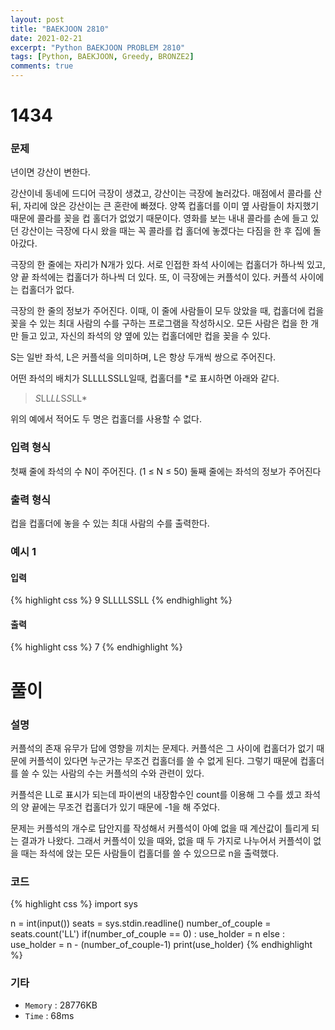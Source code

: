 ```yaml
---
layout: post
title: "BAEKJOON 2810"
date: 2021-02-21
excerpt: "Python BAEKJOON PROBLEM 2810"
tags: [Python, BAEKJOON, Greedy, BRONZE2]
comments: true
---
```


# 1434

### 문제
년이면 강산이 변한다.

강산이네 동네에 드디어 극장이 생겼고, 강산이는 극장에 놀러갔다. 매점에서 콜라를 산 뒤, 자리에 앉은 강산이는 큰 혼란에 빠졌다. 양쪽 컵홀더를 이미 옆 사람들이 차지했기 때문에 콜라를 꽂을 컵 홀더가 없었기 때문이다. 영화를 보는 내내 콜라를 손에 들고 있던 강산이는 극장에 다시 왔을 때는 꼭 콜라를 컵 홀더에 놓겠다는 다짐을 한 후 집에 돌아갔다.

극장의 한 줄에는 자리가 N개가 있다. 서로 인접한 좌석 사이에는 컵홀더가 하나씩 있고, 양 끝 좌석에는 컵홀더가 하나씩 더 있다. 또, 이 극장에는 커플석이 있다. 커플석 사이에는 컵홀더가 없다.

극장의 한 줄의 정보가 주어진다. 이때, 이 줄에 사람들이 모두 앉았을 때, 컵홀더에 컵을 꽂을 수 있는 최대 사람의 수를 구하는 프로그램을 작성하시오. 모든 사람은 컵을 한 개만 들고 있고, 자신의 좌석의 양 옆에 있는 컵홀더에만 컵을 꽂을 수 있다.

S는 일반 좌석, L은 커플석을 의미하며, L은 항상 두개씩 쌍으로 주어진다.

어떤 좌석의 배치가 SLLLLSSLL일때, 컵홀더를 *로 표시하면 아래와 같다.

> *S*LL*LL*S*S*LL*

위의 예에서 적어도 두 명은 컵홀더를 사용할 수 없다.

### 입력 형식
첫째 줄에 좌석의 수 N이 주어진다. (1 ≤ N ≤ 50) 둘째 줄에는 좌석의 정보가 주어진다

### 출력 형식
컵을 컵홀더에 놓을 수 있는 최대 사람의 수를 출력한다.

### 예시 1
#### 입력
{% highlight css %}
9
SLLLLSSLL
{% endhighlight %}
#### 출력
{% highlight css %}
7
{% endhighlight %}

# 풀이

### 설명
커플석의 존재 유무가 답에 영향을 끼치는 문제다. 커플석은 그 사이에 컵홀더가 없기 때문에 커플석이 있다면 누군가는 무조건 컵홀더를 쓸 수 없게 된다. 그렇기 때문에 컵홀더를 쓸 수 있는 사람의 수는 커플석의 수와 관련이 있다.

커플석은 LL로 표시가 되는데 파이썬의 내장함수인 count를 이용해 그 수를 셌고 좌석의 양 끝에는 무조건 컵홀더가 있기 때문에 -1을 해 주었다. 

문제는 커플석의 개수로 답안지를 작성해서 커플석이 아예 없을 때 계산값이 틀리게 되는 결과가 나왔다. 그래서 커플석이 있을 때와, 없을 때 두 가지로 나누어서 커플석이 없을 때는 좌석에 앉는 모든 사람들이 컵홀더를 쓸 수 있으므로 n을 출력했다.

### 코드
{% highlight css %}
import sys

n = int(input())
seats = sys.stdin.readline()
number_of_couple = seats.count('LL')
if(number_of_couple == 0) : use_holder = n
else : use_holder = n - (number_of_couple-1)
print(use_holder)
{% endhighlight %}

### 기타
- `Memory` : 28776KB
- `Time` : 68ms